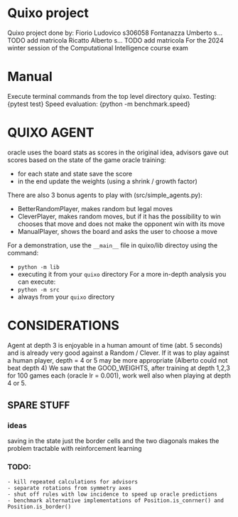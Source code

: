 # Quixo project
Quixo project done by:
Fiorio Ludovico s306058
Fontanazza Umberto s... TODO add matricola
Ricatto Alberto s... TODO add matricola
For the 2024 winter session of the Computational Intelligence course exam

# Manual
Execute terminal commands from the top level directory quixo.
Testing: {pytest test}
Speed evaluation: {python -m benchmark.speed}


# QUIXO AGENT

oracle uses the board stats as scores
in the original idea, advisors gave out scores based on the state of the game
oracle training:
 - for each state and state save the score
 - in the end update the weights (using a shrink / growth factor)

There are also 3 bonus agents to play with (src/simple_agents.py):
 - BetterRandomPlayer, makes random but legal moves
 - CleverPlayer, makes random moves, but if it has the possibility to win chooses that move and does not make the opponent win with its move
 - ManualPlayer, shows the board and asks the user to choose a move

For a demonstration, use the ```__main__``` file in quixo/lib directoy using the command:
 - ```python -m lib```
 - executing it from your ```quixo``` directory
For a more in-depth analysis you can execute:
 - ```python -m src```
 - always from your ```quixo``` directory


# CONSIDERATIONS

Agent at depth 3 is enjoyable in a human amount of time (abt. 5 seconds) and is already very good against a Random / Clever.
If it was to play against a human player, depth = 4 or 5 may be more appropriate (Alberto could not beat depth 4)
We saw that the GOOD_WEIGHTS, after training at depth 1,2,3 for 100 games each (oracle lr = 0.001), work well also when playing at depth 4 or 5.




## SPARE STUFF
### ideas
saving in the state just the border cells and the two diagonals makes the problem tractable with reinforcement learning

### TODO:
    - kill repeated calculations for advisors
    - separate rotations from symmetry axes
    - shut off rules with low incidence to speed up oracle predictions
    - benchmark alternative implementations of Position.is_conrner() and Position.is_border()